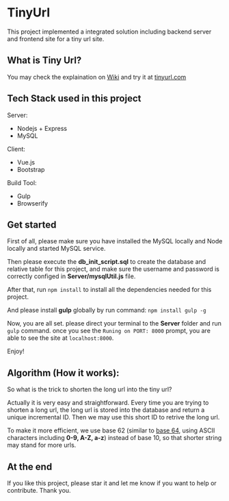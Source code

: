 # TinyUrl

This project implemented a integrated solution including backend server and frontend site for a tiny url site.

## What is Tiny Url?

You may check the explaination on [Wiki](https://en.wikipedia.org/wiki/TinyURL) and try it at [tinyurl.com](http://tinyurl.com/)

## Tech Stack used in this project

Server:
* Nodejs + Express
* MySQL

Client:
* Vue.js
* Bootstrap

Build Tool:
* Gulp
* Browserify

## Get started

First of all, please make sure you have installed the MySQL locally and Node locally and started MySQL service.

Then please execute the **db_init_script.sql** to create the database and relative table for this project, and make sure the username and password is correctly configed in **Server/mysqlUtil.js** file.

After that, run `npm install` to install all the dependencies needed for this project.

And please install **gulp** globally by run command:
`npm install gulp -g`

Now, you are all set. please direct your terminal to the **Server** folder and run `gulp` command. once you see the `Runing on PORT: 8000` prompt, you are able to see the site at `localhost:8000`.

Enjoy!

## Algorithm (How it works):

So what is the trick to shorten the long url into the tiny url?

Actually it is very easy and straightforward. Every time you are trying to shorten a long url, the long url is stored into the database and return a unique incremental ID. Then we may use this short ID to retrive the long url.

To make it more efficient, we use base 62 (similar to [base 64](https://en.wikipedia.org/wiki/Base64), using ASCII characters including **0-9, A-Z, a-z**) instead of base 10, so that shorter string may stand for more urls.

## At the end

If you like this project, please star it and let me know if you want to help or contribute. Thank you.


